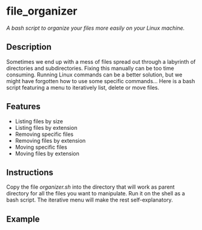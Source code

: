 # file_organizer
*A bash script to organize your files more easily on your Linux machine.*
## Description
Sometimes we end up with a mess of files spread out through a labyrinth of directories and subdirectories. Fixing this manually can be too time consuming. Running Linux commands can be a better solution, but we might have forgotten how to use some specific commands...
Here is a bash script featuring a menu to iteratively list, delete or move files. 
## Features
- Listing files by size
- Listing files by extension
- Removing specific files
- Removing files by extension
- Moving specific files
- Moving files by extension
## Instructions
Copy the file *organizer.sh* into the directory that will work as parent directory for all the files you want to manipulate. Run it on the shell as a bash script. 
The iterative menu will make the rest self-explanatory.
## Example



